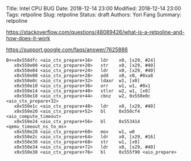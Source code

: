 Title: Intel CPU BUG
Date: 2018-12-14 23:00 
Modified: 2018-12-14 23:00 
Tags: retpoline
Slug: retpoline
Status: draft 
Authors: Yori Fang 
Summary: retpoline

https://stackoverflow.com/questions/48089426/what-is-a-retpoline-and-how-does-it-work

https://support.google.com/faqs/answer/7625886

```
B+>x0x550dfc <aio_ctx_prepare+16>   ldr    x0, [x29, #24]
   x0x550e00 <aio_ctx_prepare+20>   str    x0, [x29, #40] 
   x0x550e04 <aio_ctx_prepare+24>   ldr    x0, [x29, #40]
   x0x550e08 <aio_ctx_prepare+28>   add    x0, x0, #0xa8
   x0x550e0c <aio_ctx_prepare+32>   ldaxr  w1, [x0]
   x0x550e10 <aio_ctx_prepare+36>   orr    w1, w1, #0x1
   x0x550e14 <aio_ctx_prepare+40>   stlxr  w2, w1, [x0]
   x0x550e18 <aio_ctx_prepare+44>   cbnz   w2, 0x550e0c <aio_ctx_prepare+32>
   x0x550e1c <aio_ctx_prepare+48>   ldr    x0, [x29, #40]
   x0x550e20 <aio_ctx_prepare+52>   bl     0x550cf4 <aio_compute_timeout>
   x0x550e24 <aio_ctx_prepare+56>   bl     0x553414 <qemu_timeout_ns_to_ms>
   x0x550e28 <aio_ctx_prepare+60>   mov    w1, w0
   x0x550e2c <aio_ctx_prepare+64>   ldr    x0, [x29, #16]
   x0x550e30 <aio_ctx_prepare+68>   str    w1, [x0]
   x0x550e34 <aio_ctx_prepare+72>   ldr    x0, [x29, #40]
   x0x550e38 <aio_ctx_prepare+76>   bl     0x555f90 <aio_prepare>
```
